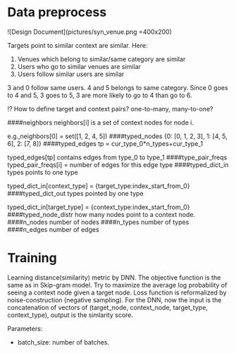 # Data preprocess
![Design Document](pictures/syn_venue.png =400x200)

Targets point to similar context are similar.
Here:

1. Venues which belong to similar/same category are similar
2. Users who go to similar venues are similar
3. Users follow similar users are similar

3 and 0 follow same users. 4 and 5 belongs to same category. Since 0 goes to 4 and 5, 3 goes to 5, 3 are more likely to go to 4 than go to 6.

!? How to define target and context pairs? one-to-many, many-to-one?

####neighbors
neighbors[i] is a set of context nodes for node i.

e.g.,neighbors[0] = set([1, 2, 4, 5])
####typed_nodes
{0: [0, 1, 2, 3], 1: [4, 5, 6], 2: [7, 8]}
####typed_edges
tp = cur_type_0*n_types+cur_type_1

typed_edges[tp] contains edges from type_0 to type_1
####type_pair_freqs
typed_pair_freqs[i] = number of edges for this edge type
####typed_dict_in
types points to one type

typed_dict_in[context_type] = {target_type:index_start_from_0}
####typed_dict_out
types pointed by one type

typed_dict_in[target_type] = {context_type:index_start_from_0}
####typed_node_distr
how many nodes point to a context node.
####n_nodes
number of nodes
####n_types
number of types
####n_edges
number of edges

# Training
Learning distance(similarity) metric by DNN.
The objective function is the same as in Skip-gram model. Try to maximize the average log probability of seeing a context node given a target node. Loss function is reformalized by noise-construction (negative sampling). 
For the DNN, now the input is the concatenation of vectors of (target_node, context_node, target_type, context_type), output is the simlarity score.

Parameters:

* batch_size: number of batches.
